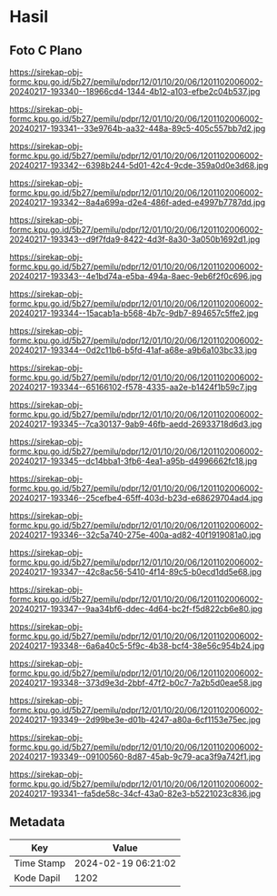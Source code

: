 # Hasil

## Foto C Plano

https://sirekap-obj-formc.kpu.go.id/5b27/pemilu/pdpr/12/01/10/20/06/1201102006002-20240217-193340--18966cd4-1344-4b12-a103-efbe2c04b537.jpg

https://sirekap-obj-formc.kpu.go.id/5b27/pemilu/pdpr/12/01/10/20/06/1201102006002-20240217-193341--33e9764b-aa32-448a-89c5-405c557bb7d2.jpg

https://sirekap-obj-formc.kpu.go.id/5b27/pemilu/pdpr/12/01/10/20/06/1201102006002-20240217-193342--6398b244-5d01-42c4-9cde-359a0d0e3d68.jpg

https://sirekap-obj-formc.kpu.go.id/5b27/pemilu/pdpr/12/01/10/20/06/1201102006002-20240217-193342--8a4a699a-d2e4-486f-aded-e4997b7787dd.jpg

https://sirekap-obj-formc.kpu.go.id/5b27/pemilu/pdpr/12/01/10/20/06/1201102006002-20240217-193343--d9f7fda9-8422-4d3f-8a30-3a050b1692d1.jpg

https://sirekap-obj-formc.kpu.go.id/5b27/pemilu/pdpr/12/01/10/20/06/1201102006002-20240217-193343--4e1bd74a-e5ba-494a-8aec-9eb6f2f0c696.jpg

https://sirekap-obj-formc.kpu.go.id/5b27/pemilu/pdpr/12/01/10/20/06/1201102006002-20240217-193344--15acab1a-b568-4b7c-9db7-894657c5ffe2.jpg

https://sirekap-obj-formc.kpu.go.id/5b27/pemilu/pdpr/12/01/10/20/06/1201102006002-20240217-193344--0d2c11b6-b5fd-41af-a68e-a9b6a103bc33.jpg

https://sirekap-obj-formc.kpu.go.id/5b27/pemilu/pdpr/12/01/10/20/06/1201102006002-20240217-193344--65166102-f578-4335-aa2e-b1424f1b59c7.jpg

https://sirekap-obj-formc.kpu.go.id/5b27/pemilu/pdpr/12/01/10/20/06/1201102006002-20240217-193345--7ca30137-9ab9-46fb-aedd-26933718d6d3.jpg

https://sirekap-obj-formc.kpu.go.id/5b27/pemilu/pdpr/12/01/10/20/06/1201102006002-20240217-193345--dc14bba1-3fb6-4ea1-a95b-d4996662fc18.jpg

https://sirekap-obj-formc.kpu.go.id/5b27/pemilu/pdpr/12/01/10/20/06/1201102006002-20240217-193346--25cefbe4-65ff-403d-b23d-e68629704ad4.jpg

https://sirekap-obj-formc.kpu.go.id/5b27/pemilu/pdpr/12/01/10/20/06/1201102006002-20240217-193346--32c5a740-275e-400a-ad82-40f1919081a0.jpg

https://sirekap-obj-formc.kpu.go.id/5b27/pemilu/pdpr/12/01/10/20/06/1201102006002-20240217-193347--42c8ac56-5410-4f14-89c5-b0ecd1dd5e68.jpg

https://sirekap-obj-formc.kpu.go.id/5b27/pemilu/pdpr/12/01/10/20/06/1201102006002-20240217-193347--9aa34bf6-ddec-4d64-bc2f-f5d822cb6e80.jpg

https://sirekap-obj-formc.kpu.go.id/5b27/pemilu/pdpr/12/01/10/20/06/1201102006002-20240217-193348--6a6a40c5-5f9c-4b38-bcf4-38e56c954b24.jpg

https://sirekap-obj-formc.kpu.go.id/5b27/pemilu/pdpr/12/01/10/20/06/1201102006002-20240217-193348--373d9e3d-2bbf-47f2-b0c7-7a2b5d0eae58.jpg

https://sirekap-obj-formc.kpu.go.id/5b27/pemilu/pdpr/12/01/10/20/06/1201102006002-20240217-193349--2d99be3e-d01b-4247-a80a-6cf1153e75ec.jpg

https://sirekap-obj-formc.kpu.go.id/5b27/pemilu/pdpr/12/01/10/20/06/1201102006002-20240217-193349--09100560-8d87-45ab-9c79-aca3f9a742f1.jpg

https://sirekap-obj-formc.kpu.go.id/5b27/pemilu/pdpr/12/01/10/20/06/1201102006002-20240217-193341--fa5de58c-34cf-43a0-82e3-b5221023c836.jpg


## Metadata

| Key        | Value               |
| ---------- | ------------------- |
| Time Stamp | 2024-02-19 06:21:02 |
| Kode Dapil | 1202                |



